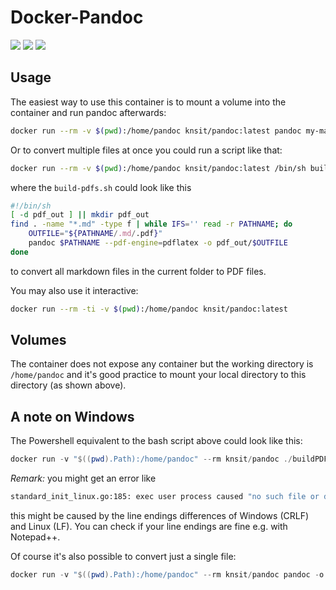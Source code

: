 # Docker-Pandoc

[![](https://images.microbadger.com/badges/version/knsit/pandoc.svg)](https://microbadger.com/images/knsit/pandoc "Get your own version badge on microbadger.com")
[![](https://images.microbadger.com/badges/image/knsit/pandoc.svg)](https://microbadger.com/images/knsit/pandoc "Get your own image badge on microbadger.com")
[![](https://images.microbadger.com/badges/commit/knsit/pandoc.svg)](https://microbadger.com/images/knsit/pandoc "Get your own commit badge on microbadger.com")

## Usage

The easiest way to use this container is to mount a volume into the container and run pandoc afterwards:

```bash
docker run --rm -v $(pwd):/home/pandoc knsit/pandoc:latest pandoc my-markdown.md -o my-pdf.pdf
```

Or to convert multiple files at once you could run a script like that:

```bash
docker run --rm -v $(pwd):/home/pandoc knsit/pandoc:latest /bin/sh build-pdfs.sh
```

where the `build-pdfs.sh` could look like this

```bash
#!/bin/sh
[ -d pdf_out ] || mkdir pdf_out
find . -name "*.md" -type f | while IFS='' read -r PATHNAME; do
	OUTFILE="${PATHNAME/.md/.pdf}"
	pandoc $PATHNAME --pdf-engine=pdflatex -o pdf_out/$OUTFILE
done
```

to convert all markdown files in the current folder to PDF files.

You may also use it interactive:

```bash
docker run --rm -ti -v $(pwd):/home/pandoc knsit/pandoc:latest
```

## Volumes

The container does not expose any container but the working directory is `/home/pandoc` and it's good practice to mount your local directory to this directory (as shown above).

## A note on Windows

The Powershell equivalent to the bash script above could look like this:

```powershell
docker run -v "$((pwd).Path):/home/pandoc" --rm knsit/pandoc ./buildPDFs.sh
```

_Remark:_ you might get an error like

```bash
standard_init_linux.go:185: exec user process caused "no such file or directory"
```

this might be caused by the line endings differences of Windows (CRLF) and Linux (LF).
You can check if your line endings are fine e.g. with Notepad++.

Of course it's also possible to convert just a single file:

```powershell
docker run -v "$((pwd).Path):/home/pandoc" --rm knsit/pandoc pandoc -o myDocument.pdf my-markdown-file.md
```
